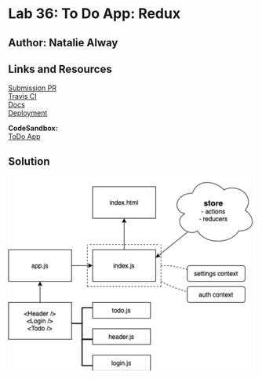 # Lab 36: To Do App: Redux

## Author: Natalie Alway

## Links and Resources
[Submission PR](https://github.com/nataliealway-401-advanced-javascript/lab-37-dynamic-forms/pull/1) <br>
[Travis CI](https://www.travis-ci.com/nataliealway-401-advanced-javascript/todo-app-redux) <br>
[Docs]() <br>
[Deployment](https://workingbranch.d3nicncj8hutq0.amplifyapp.com/) <br>

**CodeSandbox:** <br>
[ToDo App](https://codesandbox.io/s/todo-redux-z9ujp) <br>

## Solution
![uml](./assets/uml.png)
